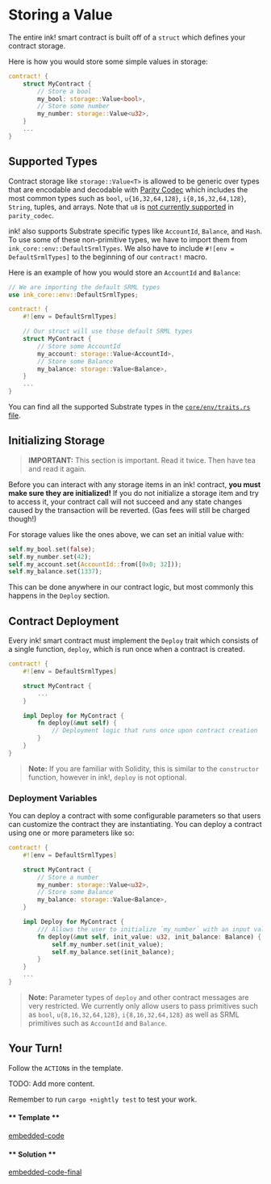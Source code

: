 Storing a Value
===

The entire ink! smart contract is built off of a `struct` which defines your contract storage.

Here is how you would store some simple values in storage:

```rust
contract! {
    struct MyContract {
        // Store a bool
        my_bool: storage::Value<bool>,
        // Store some number
        my_number: storage::Value<u32>,
    }
    ...
}
```

## Supported Types

Contract storage like `storage::Value<T>` is allowed to be generic over types that are encodable and decodable with [Parity Codec](https://github.com/paritytech/parity-codec) which includes the most common types such as `bool`, `u{16,32,64,128}`, `i{8,16,32,64,128}`, `String`, tuples, and arrays.  Note that `u8` is [not currently supported](https://github.com/paritytech/parity-codec/issues/47) in `parity_codec`.

ink! also supports Substrate specific types like `AccountId`, `Balance`, and `Hash`. To use some of these non-primitive types, we have to import them from `ink_core::env::DefaultSrmlTypes`. We also have to include `#![env = DefaultSrmlTypes]` to the beginning of our `contract!` macro.

Here is an example of how you would store an `AccountId` and `Balance`:

```rust
// We are importing the default SRML types
use ink_core::env::DefaultSrmlTypes;

contract! {
    #![env = DefaultSrmlTypes]

    // Our struct will use those default SRML types
    struct MyContract {
        // Store some AccountId
        my_account: storage::Value<AccountId>,
        // Store some Balance
        my_balance: storage::Value<Balance>,
    }
    ...
}
```

You can find all the supported Substrate types in the [`core/env/traits.rs` file](https://github.com/paritytech/ink/blob/master/core/src/env/traits.rs).

## Initializing Storage

> **IMPORTANT:** This section is important. Read it twice. Then have tea and read it again.

Before you can interact with any storage items in an ink! contract, **you must make sure they are initialized!** If you do not initialize a storage item and try to access it, your contract call will not succeed and any state changes caused by the transaction will be reverted. (Gas fees will still be charged though!)

For storage values like the ones above, we can set an initial value with:

```rust
self.my_bool.set(false);
self.my_number.set(42);
self.my_account.set(AccountId::from([0x0; 32]));
self.my_balance.set(1337);
```

This can be done anywhere in our contract logic, but most commonly this happens in the `Deploy` section.

## Contract Deployment

Every ink! smart contract must implement the `Deploy` trait which consists of a single function, `deploy`, which is run once when a contract is created.

```rust
contract! {
    #![env = DefaultSrmlTypes]

    struct MyContract {
        ...
    }

    impl Deploy for MyContract {
        fn deploy(&mut self) {
            // Deployment logic that runs once upon contract creation
        }
    }
}
```

> **Note:** If you are familiar with Solidity, this is similar to the `constructor` function, however in ink!, `deploy` is not optional.

### Deployment Variables

You can deploy a contract with some configurable parameters so that users can customize the contract they are instantiating. You can deploy a contract using one or more parameters like so:

```rust
contract! {
    #![env = DefaultSrmlTypes]

    struct MyContract {
        // Store a number
        my_number: storage::Value<u32>,
        // Store some Balance
        my_balance: storage::Value<Balance>,
    }

    impl Deploy for MyContract {
        /// Allows the user to initialize `my_number` with an input value
        fn deploy(&mut self, init_value: u32, init_balance: Balance) {
            self.my_number.set(init_value);
            self.my_balance.set(init_balance);
        }
    }
    ...
}
```

> **Note:** Parameter types of `deploy` and other contract messages are very restricted. We currently only allow users to pass primitives such as `bool`, `u{8,16,32,64,128}`, `i{8,16,32,64,128}` as well as SRML primitives such as `AccountId` and `Balance`.

## Your Turn!

Follow the `ACTION`s in the template.

TODO: Add more content.

Remember to run `cargo +nightly test` to test your work.

<!-- tabs:start -->

#### ** Template **

[embedded-code](./assets/1.2-template.rs ':include :type=code embed-template')

#### ** Solution **

[embedded-code-final](./assets/1.2-finished-code.rs ':include :type=code embed-final')

<!-- tabs:end -->
